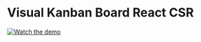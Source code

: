 # Visual Kanban Board React CSR

[![Watch the demo](https://img.youtube.com/vi/s9bboOTUV_U/0.jpg)](https://www.youtube.com/watch?v=s9bboOTUV_U)


